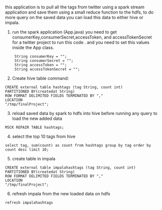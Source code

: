 this application is to pull all the tags from twitter using a spark stream application and save them using a small reduce function to the hdfs, to do more query on the saved data you can load this data to either hive or impala.


1. run the spark application (App.java)
    you need to get consumerKey,consumerSecret,accessToken, and accessTokenSecret for a twitter project to run this code .
    and you need to set this values inside the App class.
     ```
      String consumerKey = "";
  	  String consumerSecret = "";
  	  String accessToken = "";
  	  String accessTokenSecret = "";
      ```

2. Create hive table command:

```
CREATE external table hashtags (tag String, count int)
PARTITIONED BY(createdat String)
ROW FORMAT DELIMITED FIELDS TERMINATED BY ","
LOCATION
"/tmp/finalProject";
```


3. reload saved data by spark to hdfs into hive before running any query to load the new added data
```
MSCK REPAIR TABLE hashtags;
``` 

4. select the top 10 tags from hive 
```
select tag, sum(count) as count from hashtags group by tag order by count desc limit 10;
```

5. create table in impala
```
CREATE external table impalahashtags (tag String, count int)
PARTITIONED BY(createdat String)
ROW FORMAT DELIMITED FIELDS TERMINATED BY ","
LOCATION
"/tmp/finalProject";
```

6. refresh impala from the new loaded data on hdfs
```
refresh impalahashtags
```
